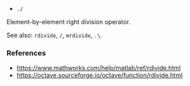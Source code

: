 * `./`

Element-by-element right division operator.

See also: `rdivide`, `/`, `mrdivide`, `.\`.

### References

* https://www.mathworks.com/help/matlab/ref/rdivide.html
* https://octave.sourceforge.io/octave/function/rdivide.html

